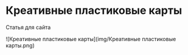 # Креативные пластиковые карты

Статья для сайта

![Креативные пластиковые карты](img/Креативные пластиковые карты.png)
